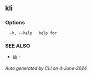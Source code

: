 ## kli 





### Options

```
  -h, --help   help for 
```

### SEE ALSO

* [kli](kli.md)  - 

###### Auto generated by  CLI on 4-June-2024
